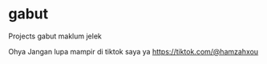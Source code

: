 # gabut
Projects gabut maklum jelek

Ohya Jangan lupa mampir di tiktok saya ya https://tiktok.com/@hamzahxou
